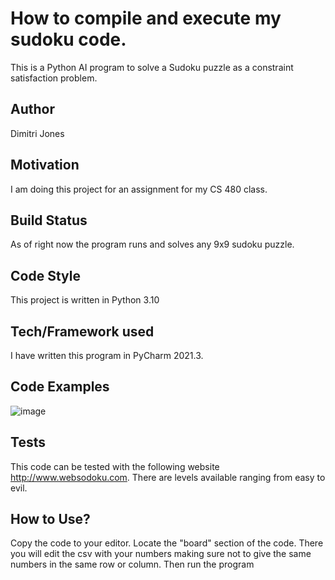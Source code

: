 # How to compile and execute my sudoku code.

This is a Python AI program to solve a Sudoku puzzle as a constraint satisfaction problem.

## Author
Dimitri Jones

## Motivation
I am doing this project for an assignment for my CS 480 class. 

## Build Status
As of right now the program runs and solves any 9x9 sudoku puzzle.

## Code Style
This project is written in Python 3.10

## Tech/Framework used
I have written this program in PyCharm 2021.3.

## Code Examples
![image](ScreenShot1.png)

## Tests
This code can be tested with the following website http://www.websodoku.com. There are levels available ranging from easy to evil. 

## How to Use?
Copy the code to your editor. Locate the "board" section of the code. There you will edit the csv with your numbers making sure not to give the same numbers in the same row or column. Then run the program
 
